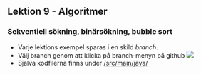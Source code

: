 ## Lektion 9 - Algoritmer

### Sekventiell sökning, binärsökning, bubble sort


- Varje lektions exempel sparas i en skild _branch_.
- Välj branch genom att klicka på branch-menyn på github ![](https://people.arcada.fi/~welandfr/assets/main2.png)
- Själva kodfilerna finns under [/src/main/java/](https://github.com/fw-teaching/datastrukturer-21-exempel/tree/lektion-8-linked-lists-graph/src/main/java)



